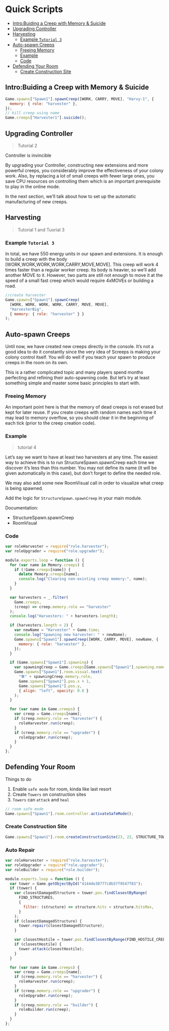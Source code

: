 # Quick Scripts

<!-- toc -->

- [Intro:Buiding a Creep with Memory & Suicide](#introbuiding-a-creep-with-memory--suicide)
- [Upgrading Controller](#upgrading-controller)
- [Harvesting](#harvesting)
  - [Example `Tutorial 3`](#example-tutorial-3)
- [Auto-spawn Creeps](#auto-spawn-creeps)
  - [Freeing Memory](#freeing-memory)
  - [Example](#example)
  - [Code](#code)
- [Defending Your Room](#defending-your-room)
  - [Create Construction Site](#create-construction-site)

<!-- tocstop -->

## Intro:Buiding a Creep with Memory & Suicide

```js
Game.spawns["Spawn1"].spawnCreep([WORK, CARRY, MOVE], "Harvy-1", {
  memory: { role: "harvester" },
});
// kill creep using name
Game.creeps["Harvester1"].suicide();
```

## Upgrading Controller

> Tutorial 2

Controller is invincible

By upgrading your Controller, constructing new extensions and more powerful creeps, you considerably improve the effectiveness of your colony work. Also, by replacing a lot of small creeps with fewer large ones, you save CPU resources on controlling them which is an important prerequisite to play in the online mode.

In the next section, we’ll talk about how to set up the automatic manufacturing of new creeps.

## Harvesting

> Tutorial 1 and Tuorial 3

### Example `Tutorial 3`

In total, we have 550 energy units in our spawn and extensions. It is enough to build a creep with the body [WORK,WORK,WORK,WORK,CARRY,MOVE,MOVE]. This creep will work 4 times faster than a regular worker creep. Its body is heavier, so we’ll add another MOVE to it. However, two parts are still not enough to move it at the speed of a small fast creep which would require 4xMOVEs or building a road.

```js
//create harvester
Game.spawns["Spawn1"].spawnCreep(
  [WORK, WORK, WORK, WORK, CARRY, MOVE, MOVE],
  "HarvesterBig",
  { memory: { role: "harvester" } }
);
```

## Auto-spawn Creeps

Until now, we have created new creeps directly in the console. It’s not a good idea to do it constantly since the very idea of Screeps is making your colony control itself. You will do well if you teach your spawn to produce creeps in the room on its own.

This is a rather complicated topic and many players spend months perfecting and refining their auto-spawning code. But let’s try at least something simple and master some basic principles to start with.

### Freeing Memory

An important point here is that the memory of dead creeps is not erased but kept for later reuse. If you create creeps with random names each time it may lead to memory overflow, so you should clear it in the beginning of each tick (prior to the creep creation code).

### Example

> tutorial 4

Let’s say we want to have at least two harvesters at any time. The easiest way to achieve this is to run StructureSpawn.spawnCreep each time we discover it’s less than this number. You may not define its name (it will be given automatically in this case), but don’t forget to define the needed role.

We may also add some new RoomVisual call in order to visualize what creep is being spawned.

Add the logic for `StructureSpawn.spawnCreep` in your main module.

Documentation:

- StructureSpawn.spawnCreep
- RoomVisual

### Code

```js
var roleHarvester = require("role.harvester");
var roleUpgrader = require("role.upgrader");

module.exports.loop = function () {
  for (var name in Memory.creeps) {
    if (!Game.creeps[name]) {
      delete Memory.creeps[name];
      console.log("Clearing non-existing creep memory:", name);
    }
  }

  var harvesters = _.filter(
    Game.creeps,
    (creep) => creep.memory.role == "harvester"
  );
  console.log("Harvesters: " + harvesters.length);

  if (harvesters.length < 2) {
    var newName = "Harvester" + Game.time;
    console.log("Spawning new harvester: " + newName);
    Game.spawns["Spawn1"].spawnCreep([WORK, CARRY, MOVE], newName, {
      memory: { role: "harvester" },
    });
  }

  if (Game.spawns["Spawn1"].spawning) {
    var spawningCreep = Game.creeps[Game.spawns["Spawn1"].spawning.name];
    Game.spawns["Spawn1"].room.visual.text(
      "🛠️" + spawningCreep.memory.role,
      Game.spawns["Spawn1"].pos.x + 1,
      Game.spawns["Spawn1"].pos.y,
      { align: "left", opacity: 0.8 }
    );
  }

  for (var name in Game.creeps) {
    var creep = Game.creeps[name];
    if (creep.memory.role == "harvester") {
      roleHarvester.run(creep);
    }
    if (creep.memory.role == "upgrader") {
      roleUpgrader.run(creep);
    }
  }
};
```

## Defending Your Room

Things to do

1. Enable `safe mode` for room, kinda like last resort
2. Create `Towers` on construction sites
3. `Towers` can `attack` and `heal`

```js
// room safe mode
Game.spawns["Spawn1"].room.controller.activateSafeMode();
```

### Create Construction Site

```js
Game.spawns["Spawn1"].room.createConstructionSite(23, 22, STRUCTURE_TOWER);
```

### Auto Repair

```js
var roleHarvester = require("role.harvester");
var roleUpgrader = require("role.upgrader");
var roleBuilder = require("role.builder");

module.exports.loop = function () {
  var tower = Game.getObjectById("4144de38777c8b57f9547f83");
  if (tower) {
    var closestDamagedStructure = tower.pos.findClosestByRange(
      FIND_STRUCTURES,
      {
        filter: (structure) => structure.hits < structure.hitsMax,
      }
    );
    if (closestDamagedStructure) {
      tower.repair(closestDamagedStructure);
    }

    var closestHostile = tower.pos.findClosestByRange(FIND_HOSTILE_CREEPS);
    if (closestHostile) {
      tower.attack(closestHostile);
    }
  }

  for (var name in Game.creeps) {
    var creep = Game.creeps[name];
    if (creep.memory.role == "harvester") {
      roleHarvester.run(creep);
    }
    if (creep.memory.role == "upgrader") {
      roleUpgrader.run(creep);
    }
    if (creep.memory.role == "builder") {
      roleBuilder.run(creep);
    }
  }
};
```
